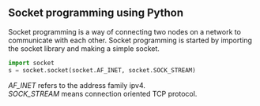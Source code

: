 ## Socket programming using Python
Socket programming is a way of connecting two nodes on a network to communicate with each other.
Socket programming is started by importing the socket library and making a simple socket.
```python
import socket
s = socket.socket(socket.AF_INET, socket.SOCK_STREAM)
```
*_AF_INET_* refers to the address family ipv4.<br>
*_SOCK_STREAM_* means connection oriented TCP protocol. 


